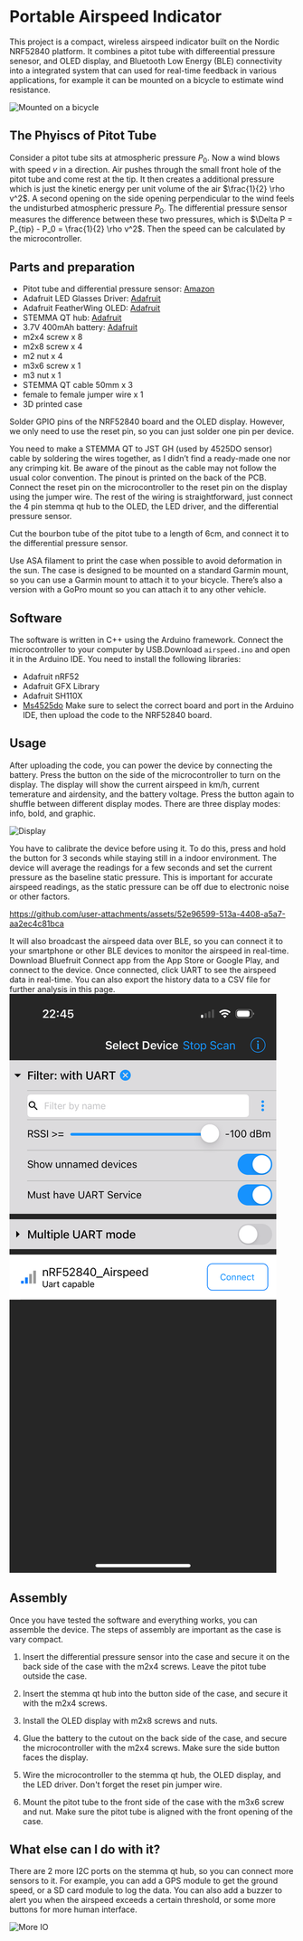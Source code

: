 # Portable Airspeed Indicator
This project is a compact, wireless airspeed indicator built on the Nordic NRF52840 platform. It combines a pitot tube with differeential pressure senesor, and OLED display, and Bluetooth Low Energy (BLE) connectivity into a integrated system that can used for real-time feedback in various applications, for example it can be mounted on a bicycle to estimate wind resistance.

![Mounted on a bicycle](images/bike.png)

## The Phyiscs of Pitot Tube
Consider a pitot tube sits at atmospheric pressure $P_0$. Now a wind blows with speed $v$ in a direction. 
Air pushes through the small front hole of the pitot tube and come rest at the tip. It then creates a additional pressure which is just the kinetic energy per unit volume of the air $\frac{1}{2} \rho v^2$. A second opening on the side opening perpendicular to the wind feels the undisturbed atmospheric pressure $P_0$. The differential pressure sensor measures the difference between these two pressures, which is $\Delta P = P_{tip} - P_0 = \frac{1}{2} \rho v^2$. Then the speed can be calculated by the microcontroller. 

## Parts and preparation
 - Pitot tube and differential pressure sensor: [Amazon](https://www.amazon.com/Hobbypower-Digital-Airspeed-Differential-Autopilot/dp/B01J7NCML0)
 - Adafruit LED Glasses Driver: [Adafruit](https://www.adafruit.com/product/5217?srsltid=AfmBOoo-VcLDGYrkkEVdY8QZPMo0OckKZwVjwp2Jdg-jlT_cGqDGDNfU)
 - Adafruit FeatherWing OLED: [Adafruit](https://www.adafruit.com/product/4650?srsltid=AfmBOoq1GYiekpvxMkoXgxu1JwlU8Jf5BiJ4soN4oidBelVb-JkJ-nzt)
 - STEMMA QT hub: [Adafruit](https://www.adafruit.com/product/5664?srsltid=AfmBOoqX0DoMOMIQmtsybCH6lvnLGmBgTPyx-LrD6DTBydosGVaixLKW)
 - 3.7V 400mAh battery: [Adafruit](https://www.adafruit.com/product/3898?srsltid=AfmBOor0jEK0WY73R1IpE2BA-1H79V8sm2fS-L66vHPOAqdFbo5oDGbF)
 - m2x4 screw x 8
 - m2x8 screw x 4
 - m2 nut x 4
 - m3x6 screw x 1
 - m3 nut x 1
 - STEMMA QT cable 50mm x 3
 - female to female jumper wire x 1
 - 3D printed case

Solder GPIO pins of the NRF52840 board and the OLED display. However, we only need to use the reset pin, so you can just solder one pin per device.

You need to make a STEMMA QT to JST GH (used by 4525DO sensor) cable by soldering the wires together, as I didn’t find a ready-made one nor any crimping kit. Be aware of the pinout as the cable may not follow the usual color convention. The pinout is printed on the back of the PCB. Connect the reset pin on the microcontroller to the reset pin on the display using the jumper wire. The rest of the wiring is straightforward, just connect the 4 pin stemma qt hub to the OLED, the LED driver, and the differential pressure sensor.

Cut the bourbon tube of the pitot tube to a length of 6cm, and connect it to the differential pressure sensor.

Use ASA filament to print the case when possible to avoid deformation in the sun.  The case is designed to be mounted on a standard Garmin mount, so you can use a Garmin mount to attach it to your bicycle. There’s also a version with a GoPro mount so you can attach it to any other vehicle.

## Software

The software is written in C++ using the Arduino framework. Connect the microcontroller to your computer by USB.Download `airspeed.ino` and open it in the Arduino IDE. You need to install the following libraries:
 - Adafruit nRF52
 - Adafruit GFX Library
 - Adafruit SH110X
 - [Ms4525do](https://github.com/bolderflight/ms4525do)
 Make sure to select the correct board and port in the Arduino IDE, then upload the code to the NRF52840 board.

## Usage
After uploading the code, you can power the device by connecting the battery. Press the button on the side of the microcontroller to turn on the display. The display will show the current airspeed in km/h, current temerature and airdensity, and the battery voltage. Press the button again to shuffle between different display modes. There are three display modes: info, bold, and graphic.

![Display](images/ui.png)  

You have to calibrate the device before using it. To do this, press and hold the button for 3 seconds while staying still in a indoor environment. The device will average the readings for a few seconds and set the current pressure as the baseline static pressure. This is important for accurate airspeed readings, as the static pressure can be off due to electronic noise or other factors.

https://github.com/user-attachments/assets/52e96599-513a-4408-a5a7-aa2ec4c81bca

It will also broadcast the airspeed data over BLE, so you can connect it to your smartphone or other BLE devices to monitor the airspeed in real-time. Download Bluefruit Connect app from the App Store or Google Play, and connect to the device. Once connected, click UART to see the airspeed data in real-time. You can also export the history data to a CSV file for further analysis in this page.
![Bluefruit Connect](images/phone.png)

## Assembly

Once you have tested the software and everything works, you can assemble the device. The steps of assembly are important as the case is vary compact.

1. Insert the differential pressure sensor into the case and secure it on the back side of the case with the m2x4 screws. Leave the pitot tube outside the case.

2. Insert the stemma qt hub into the button side of the case, and secure it with the m2x4 screws. 

3. Install the OLED display with m2x8 screws and nuts.

4. Glue the battery to the cutout on the back side of the case, and secure the microcontroller with the m2x4 screws. Make sure the side button faces the display.

5. Wire the microcontroller to the stemma qt hub, the OLED display, and the LED driver. Don't forget the reset pin jumper wire.

6. Mount the pitot tube to the front side of the case with the m3x6 screw and nut. Make sure the pitot tube is aligned with the front opening of the case.

## What else can I do with it?

There are 2 more I2C ports on the stemma qt hub, so you can connect more sensors to it. For example, you can add a GPS module to get the ground speed, or a SD card module to log the data. You can also add a buzzer to alert you when the airspeed exceeds a certain threshold, or some more buttons for more human interface. 

![More IO](images/io.png)
